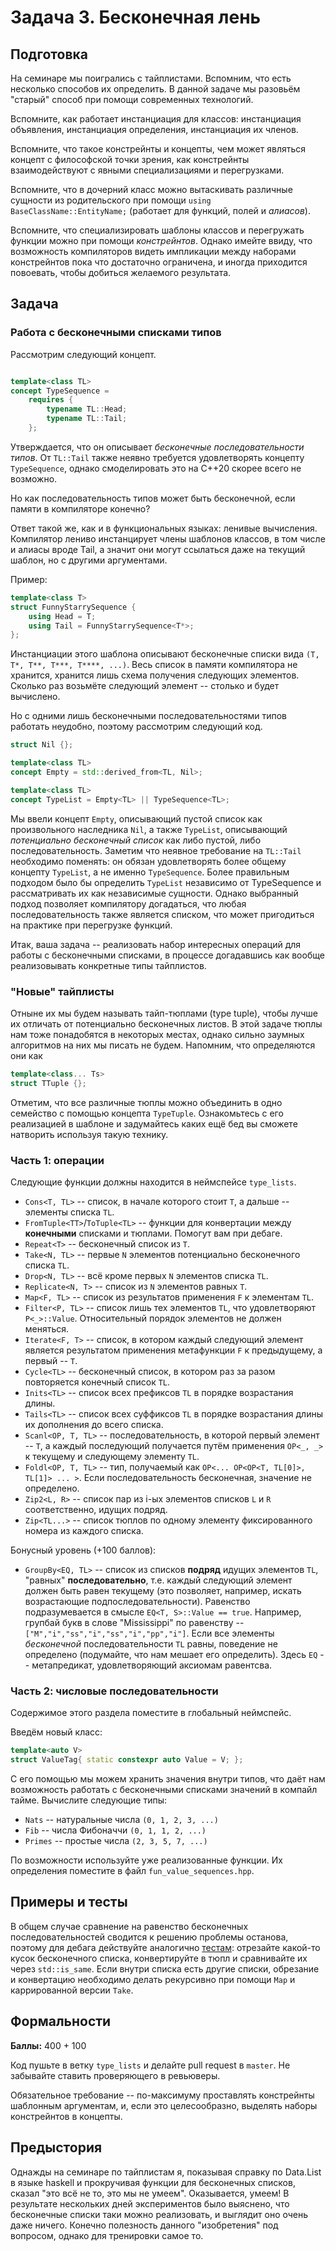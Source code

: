 Задача 3. Бесконечная лень
========================

## Подготовка

На семинаре мы поигрались с тайплистами. Вспомним, что есть несколько способов их определить. В данной задаче мы разовьём "старый" способ при помощи современных технологий.

Вспомните, как работает инстанциация для классов: инстанциация объявления, инстанциация определения, инстанциация их членов.

Вспомните, что такое констрейнты и концепты, чем может являться концепт с философской точки зрения, как констрейнты взаимодействуют с явными специализациями и перегрузками.

Вспомните, что в дочерний класс можно вытаскивать различные сущности из родительского при помощи `using BaseClassName::EntityName;` (работает для функций, полей и *алиасов*).

Вспомните, что специализировать шаблоны классов и перегружать функции можно при помощи *констрейнтов*. Однако имейте ввиду, что возможность компиляторов видеть импликации между наборами констрейнтов пока что достаточно ограничена, и иногда приходится повоевать, чтобы добиться желаемого результата.

## Задача

### Работа с бесконечными списками типов

Рассмотрим следующий концепт.

```c++

template<class TL>
concept TypeSequence =
    requires {
        typename TL::Head;
        typename TL::Tail;
    };
```

Утверждается, что он описывает *бесконечные последовательности типов*. От `TL::Tail` также неявно требуется удовлетворять концепту `TypeSequence`, однако смоделировать это на C++20 скорее всего не возможно.

Но как последовательность типов может быть бесконечной, если памяти в компиляторе конечно?

Ответ такой же, как и в функциональных языках: ленивые вычисления. Компилятор лениво инстанцирует члены шаблонов классов, в том числе и алиасы вроде Tail, а значит они могут ссылаться даже на текущий шаблон, но с другими аргументами.

Пример:
```c++
template<class T>
struct FunnyStarrySequence {
    using Head = T;
    using Tail = FunnyStarrySequence<T*>;
};
```
Инстанциации этого шаблона описывают бесконечные списки вида `(T, T*, T**, T***, T****, ...)`. Весь список в памяти компилятора не хранится, хранится лишь схема получения следующих элементов. Сколько раз возьмёте следующий элемент -- столько и будет вычислено.

Но с одними лишь бесконечными последовательностями типов работать неудобно, поэтому рассмотрим следующий код.

```c++
struct Nil {};

template<class TL>
concept Empty = std::derived_from<TL, Nil>;

template<class TL>
concept TypeList = Empty<TL> || TypeSequence<TL>;
```

Мы ввели концепт `Empty`, описывающий пустой список как произвольного наследника `Nil`, а также `TypeList`, описывающий *потенциально бесконечный список* как либо пустой, либо последовательность. Заметим что неявное требование на `TL::Tail` необходимо поменять: он обязан удовлетворять более общему концепту `TypeList`, а не именно `TypeSequence`. Более правильным подходом было бы определить `TypeList` независимо от TypeSequence и рассматривать их как независимые сущности. Однако выбранный подход позволяет компилятору догадаться, что любая последовательность также является списком, что может пригодиться на практике при перегрузке функций.

Итак, ваша задача -- реализовать набор интересных операций для работы с бесконечными списками, в процессе догадавшись как вообще реализовывать конкретные типы тайплистов.

### "Новые" тайплисты

Отныне их мы будем называть тайп-тюплами (type tuple), чтобы лучше их отличать от потенциально бесконечных листов. В этой задаче тюплы нам тоже понадобятся в некоторых местах, однако сильно заумных алгоритмов на них мы писать не будем. Напомним, что определяются они как
```c++
template<class... Ts>
struct TTuple {};
```
Отметим, что все различные тюплы можно объединить в одно семейство с помощью концепта `TypeTuple`. Ознакомьтесь с его реализацией в шаблоне и задумайтесь каких ещё бед вы сможете натворить используя такую технику.

### Часть 1: операции

Следующие функции должны находится в неймспейсе `type_lists`.

 * `Cons<T, TL>` -- список, в начале которого стоит `T`, а дальше -- элементы списка `TL`.
 * `FromTuple<TT>`/`ToTuple<TL>` -- функции для конвертации между **конечными** списками и тюплами. Помогут вам при дебаге.
 * `Repeat<T>` -- бесконечный список из `T`.
 * `Take<N, TL>` -- первые `N` элементов потенциально бесконечного списка `TL`.
 * `Drop<N, TL>` -- всё кроме первых `N` элементов списка `TL`.
 * `Replicate<N, T>` -- список из `N` элементов равных `T`.
 * `Map<F, TL>` -- список из результатов применения `F` к элементам `TL`.
 * `Filter<P, TL>` -- список лишь тех элементов `TL`, что удовлетворяют `P<_>::Value`. Относительный порядок элементов не должен меняться.
 * `Iterate<F, T>` -- список, в котором каждый следующий элемент является результатом применения метафункции `F` к предыдущему, а первый -- `T`.
 * `Cycle<TL>` -- бесконечный список, в котором раз за разом повторяется конечный список `TL`.
 * `Inits<TL>` -- список всех префиксов `TL` в порядке возрастания длины.
 * `Tails<TL>` -- список всех суффиксов `TL` в порядке возрастания длины их дополнения до всего списка.
 * `Scanl<OP, T, TL>` -- последовательность, в которой первый элемент -- `T`, а каждый последующий получается путём применения `OP<_, _>` к текущему и следующему элементу `TL`.
 * `Foldl<OP, T, TL>` -- тип, получаемый как `OP<... OP<OP<T, TL[0]>, TL[1]> ... >`. Если последовательность бесконечная, значение не определено.
 * `Zip2<L, R>` -- список пар из i-ых элементов списков `L` и `R` соответственно, идущих подряд.
 * `Zip<TL...>` -- список тюплов по одному элементу фиксированного номера из каждого списка.

Бонусный уровень (+100 баллов):

 * `GroupBy<EQ, TL>` -- список из списков **подряд** идущих элементов `TL`,  "равных" **последовательно**, т.е. каждый следующий элемент должен быть равен текущему (это позволяет, например, искать возрастающие подпоследовательности). Равенство подразумевается в смысле `EQ<T, S>::Value == true`. Например, групбай букв в слове "Mississippi" по равенству -- `["M","i","ss","i","ss","i","pp","i"]`. Если все элементы *бесконечной* последовательности `TL` равны, поведение не определено (подумайте, что нам мешает его определить). Здесь `EQ` -- метапредикат, удовлетворяющий аксиомам равентсва.

### Часть 2: числовые последовательности

Содержимое этого раздела поместите в глобальный неймспейс.

Введём новый класс:
```c++
template<auto V>
struct ValueTag{ static constexpr auto Value = V; };
```
С его помощью мы можем хранить значения внутри типов, что даёт нам возможность работать с бесконечными списками значений в компайл тайме. Вычислите следующие типы:

 * `Nats` -- натуральные числа `(0, 1, 2, 3, ...)`
 * `Fib` -- числа Фибоначчи `(0, 1, 1, 2, ...)`
 * `Primes` -- простые числа `(2, 3, 5, 7, ...)`

По возможности используйте уже реализованные функции. Их определения поместите в файл `fun_value_sequences.hpp`.

## Примеры и тесты

В общем случае сравнение на равенство бесконечных последовательностей сводится к решению проблемы останова, поэтому для дебага действуйте аналогично [тестам](/tests/type_lists/main.cpp): отрезайте какой-то кусок бесконечного списка, конвертируйте в тюпл и сравнивайте их через `std::is_same`. Если внутри списка есть другие списки, обрезание и конвертацию необходимо делать рекурсивно при помощи `Map` и каррированной версии `Take`.

## Формальности

**Баллы:** 400 + 100

Код пушьте в ветку `type_lists` и делайте pull request в `master`. Не забывайте ставить проверяющего в ревьюверы.

Обязательное требование -- по-максимуму проставлять констрейнты шаблонным аргументам, и, если это целесообразно, выделять наборы констрейнтов в концепты.

## Предыстория

Однажды на семинаре по тайплистам я, показывая справку по Data.List в языке haskell и прокручивая функции для бесконечных списков, сказал "это всё не то, это мы не умеем". Оказывается, умеем! В результате нескольких дней экспериментов было выяснено, что бесконечные списки таки можно реализовать, и выглядит оно очень даже ничего. Конечно полезность данного "изобретения" под вопросом, однако для тренировки самое то.

